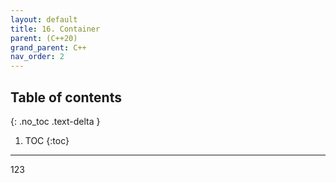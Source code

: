 ```yaml
---
layout: default
title: 16. Container
parent: (C++20)
grand_parent: C++
nav_order: 2
---
```


## Table of contents
{: .no_toc .text-delta }

1. TOC
{:toc}

---

123